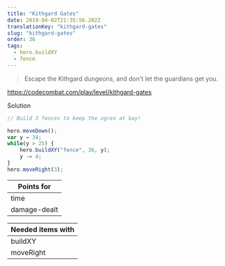 ```yaml
---
title: "Kithgard Gates"
date: 2019-04-02T21:35:56.202Z
translationKey: "kithgard-gates"
slug: "kithgard-gates"
order: 36
tags:
  - hero.buildXY
  - fence
---
```


> Escape the Kithgard dungeons, and don't let the guardians get you.

https://codecombat.com/play/level/kithgard-gates

Solution

```javascript
// Build 3 fences to keep the ogres at bay!

hero.moveDown();
var y = 34;
while(y > 25) {
    hero.buildXY("fence", 36, y);
    y -= 4;
}
hero.moveRight(3);

```

Points for |
--- |
time |
damage-dealt |

Needed items with |
--- |
buildXY |
moveRight |


